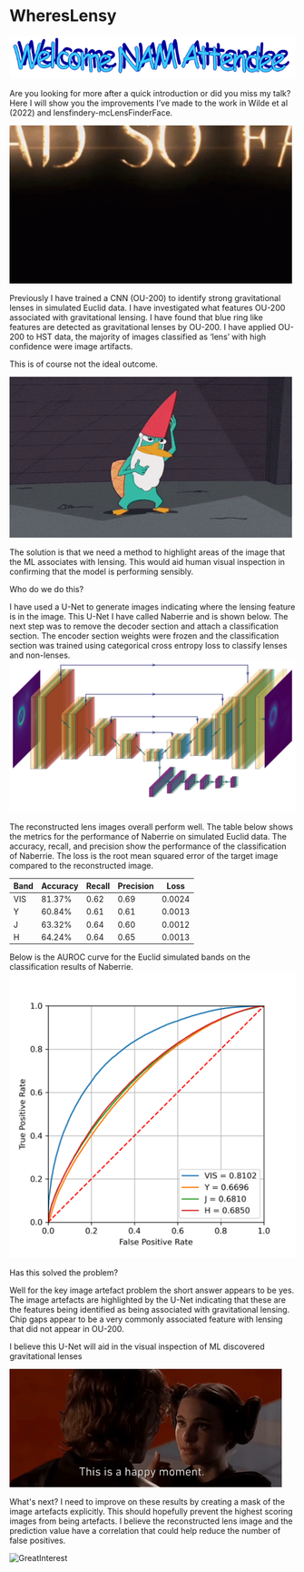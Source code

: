# WheresLensy
![WelcomeNAM](https://github.com/JoshWilde/WheresLensy/blob/main/NAM/NAM_Wordart.PNG)

Are you looking for more after a quick introduction or did you miss my talk? Here I will show you the improvements I’ve made to the work in Wilde et al (2022) and lensfindery-mcLensFinderFace.

![RoadSoFar](https://github.com/JoshWilde/WheresLensy/blob/main/NAM/supernatural-text.gif)

Previously I have trained a CNN (OU-200) to identify strong gravitational lenses in simulated Euclid data. I have investigated what features OU-200 associated with gravitational lensing. I have found that blue ring like features are detected as gravitational lenses by OU-200. I have applied OU-200 to HST data, the majority of images classified as ‘lens’ with high confidence were image artifacts.  

This is of course not the ideal outcome.

![Perry](https://github.com/JoshWilde/WheresLensy/blob/main/NAM/perry-the-platypus-phineas-and-ferb.gif)

The solution is that we need a method to highlight areas of the image that the ML associates with lensing. This would aid human visual inspection in confirming that the model is performing sensibly. 

Who do we do this?

I have used a U-Net to generate images indicating where the lensing feature is in the image. This U-Net I have called Naberrie and is shown below.
The next step was to remove the decoder section and attach a classification section. The encoder section weights were frozen and the classification section was trained using categorical cross entropy loss to classify lenses and non-lenses.
![Naberrie](https://github.com/JoshWilde/WheresLensy/blob/main/NAM/UNET_VIS_NAM2022.png)

The reconstructed lens images overall perform well. The table below shows the metrics for the performance of Naberrie on simulated Euclid data. The accuracy, recall, and precision show the performance of the classification of Naberrie. The loss is the root mean squared error of the target image compared to the reconstructed image. 

|     Band    |     Accuracy    |     Recall    |     Precision    |     Loss      |
|-------------|-----------------|---------------|------------------|---------------|
|     VIS     |     81.37%      |     0.62      |     0.69         |     0.0024    |
|     Y       |     60.84%      |     0.61      |     0.61         |     0.0013    |
|     J       |     63.32%      |     0.64      |     0.60         |     0.0012    |
|     H       |     64.24%      |     0.64      |     0.65         |     0.0013    |

Below is the AUROC curve for the Euclid simulated bands on the classification results of Naberrie.
![EuclidAUROC](https://github.com/JoshWilde/WheresLensy/blob/main/NAM/Euclid_AUROC.png)


Has this solved the problem?

Well for the key image artefact problem the short answer appears to be yes. The image artefacts are highlighted by the U-Net indicating that these are the features being identified as being associated with gravitational lensing. Chip gaps appear to be a very commonly associated feature with lensing that did not appear in OU-200.

I believe this U-Net will aid in the visual inspection of ML discovered gravitational lenses

![HappyMoment](https://github.com/JoshWilde/WheresLensy/blob/main/NAM/Fua7.gif)

What's next? I need to improve on these results by creating a mask of the image artefacts explicitly. This should hopefully prevent the highest scoring images from being artefacts. I believe the reconstructed lens image and the prediction value have a correlation that could help reduce the number of false positives. 

![GreatInterest](https://github.com/JoshWilde/WheresLensy/blob/main/NAM/career-interests-phantom-menace-a3d0qzcnhlgig1v4.gif)


